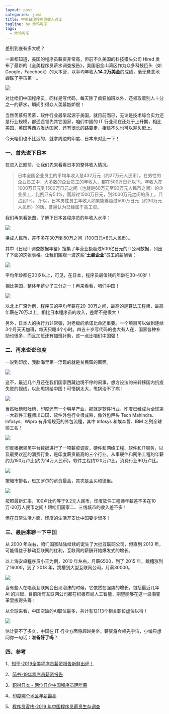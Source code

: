 ```yaml
---
layout: post
categories: java
title: 中美日印程序员收入对比
tagline: by 炸鸡可乐
tags: 
  - 炸鸡可乐
---
```


差别到底有多大呢？

<!--more-->

一直都知道，美国的程序员薪资非常高，但前不久美国的科技猎头公司 Hired 发布了最新的《全美程序员薪水调查报告》，美国旧金山湾区作为众多科技巨头（如Google，Facebook）的大本营，以平均年收入**14.2万美金**的成绩，毫无悬念地蝉联了宇宙第一。

![](http://www.justdojava.com/assets/images/2019/java/image_zjkl/project-life/01.jpg)

对比咱们中国程序员，同样是写代码，每天除了疯狂加班以外，还领取着别人十分之一的薪水，瞬间引得众人羡慕嫉妒恨！

当然羡慕归羡慕，软件行业最早起源于美国，就目前而已，无论是技术综合实力还是行业规模，都遥遥领先其它国家，咱们中国的 IT 行业现在还处于上升期，相比美国、英国等西方发达国家，还有很长的路要走，相信不久也可以迎头赶上。

今天咱们也不比远的，就拿周边的印度、日本来对比一下！

### 一、首先说下日本
在进入正题前，让我们先来看看日本的整体收入情况。

> 日本全国企业员工的平均年收入是432万元（约27万元人民币）。在男性的企业员工中，大多数的企业员工的年收入，都在500万日元以下。年收入在1000万日元到1500万日元之间（也就是60万元至90万元人民币之间）的企业员工，比例只有5.1%。而超过1500万日元，到2000万元之间的员工，只占到1%。
所以，日本男性员工年收入如果能够超过500万日元（约30万元人民币）的话，普遍认为已经属于高工资。

我们再来看张图，了解下日本各程序员的年收入水平：

![](http://www.justdojava.com/assets/images/2019/java/image_zjkl/project-life/02.jpg)

换成人民币，差不多在30万到50万之间（100日元=8元人民币）。

其中《日经IT调查数据年鉴》搜集了年营业额超过500亿日元的IT公司数据，列出了下面的这张表格。让我们围观一波这些“**土豪企业**”员工的薪酬表：

![](http://www.justdojava.com/assets/images/2019/java/image_zjkl/project-life/03.jpg)

平均年龄都在30岁以上，可见，在日本，程序员最值钱的年龄在30-40岁！

相比美国，整体年薪少了三分之一！再来看看，咱们中国！

![](http://www.justdojava.com/assets/images/2019/java/image_zjkl/project-life/04.jpg)

以北上广深为例，程序员的平均年薪在20-30万之间，最高的是算法工程师，最高年薪在70万以上，相比日本程序员的收入，差距不是很大！

另外，日本人的执行力非常强，对老板的承诺比命还重要。一个项目可以做到连续3个月天天加班，每天只睡4个小时。四五十岁写代码的也大有人在，国家各种补助也很多，而且加班还有加班补助，这一点比咱们中国强！

### 二、再来说说印度
一说到印度，我脑海里第一浮现的就是贫民窟的画面。

![](http://www.justdojava.com/assets/images/2019/java/image_zjkl/project-life/05.jpg)

这不，最近几个月还在我们国家西藏边境不停的闹事，想方设法的来转移国内抗疫失败的视线，以此甩锅给中国！可惜锅太大，甩锅治不了病！

![](http://www.justdojava.com/assets/images/2019/java/image_zjkl/project-life/06.jpg)

当然吐槽归吐槽，印度还有一个明星产业，那就是软件行业，印度已经成为全球第一大软件工程师出口国，软件外包行业很成熟，像外包巨头 Tech Mahindra、Infosys、Wipro 有非常规范的外包流程，其中 Infosys 和埃森哲、IBM 名列全球前三名！

![](http://www.justdojava.com/assets/images/2019/java/image_zjkl/project-life/07.jpg)

印度根据领英平台数据进行了一项薪资调查，硬件和网络工程、软件和IT服务，以及最受欢迎的消费行业，是印度薪资最高的三个行业。从事硬件和网络工程的年薪约为150万卢比(约为14万人民币)，软件工程约120万卢比，消费行业90万卢比。

![](http://www.justdojava.com/assets/images/2019/java/image_zjkl/project-life/08.jpg)

按城市排名，班加罗尔的薪资最高，其次是孟买和德里。

![](http://www.justdojava.com/assets/images/2019/java/image_zjkl/project-life/09.jpg)

按照最新汇率，100卢比约等于9.2元人民币，印度软件工程师年薪差不多在10万-20万人民币之间！跟咱们国家二、三线城市的收入差不多！

但在日常生活方面，印度的生活开支比中国要少很多！

### 三、最后来聊一下中国
从 2000 年左右，咱们国家陆陆续续的诞生了大批互联网公司，但直到 2013 年，可能得益于移动互联网的红利，互联网的薪酬开始爆发式的增长。

以上海安卓程序员小王为例，2010 年左右，月薪6500，到了 2015 年，跳槽涨到了16000，到了 2018 年，跳槽到大型互联网公司，月薪30000。

![](http://www.justdojava.com/assets/images/2019/java/image_zjkl/project-life/10.jpg)

当有些人在唱衰互联网会出现泡沫的时候，它依然在强势的增长。包括最近几年 AI 的兴起，目前所有互联网公司都在积极布局人工智能，期望能够在这一浪潮变革里拔得头筹！

从全球来看，中国空缺的AI职位最多，共计有12113个相关职位虚位以待！

![](http://www.justdojava.com/assets/images/2019/java/image_zjkl/project-life/11.jpg)

估计要不了多久，中国在 IT 行业方面将超越美帝，薪资将会领先宇宙，小编只想问你一句话：**准备好了吗**？


### 四、参考
1、[知乎-2019全美程序员薪资报告新鲜出炉！](https://zhuanlan.zhihu.com/p/35568418)

2、[简书-19年程序员薪资报告](https://www.jianshu.com/p/095476f12fc9)

3、[职得日本 - 两位日企中国程序员晒年薪](https://mp.weixin.qq.com/s?src=11&timestamp=1602397428&ver=2637&signature=Zmd5Vj4HIQpp0z5oMqGU0SrvgznMGpZt28fM87M93Fa8jbHZW6vrLqiavPaNWxroF1uQPHW2B04xLrm6Lg6*nJ-Ni0DpfH8EydBYn3HgOoLXtTFSdvfFBX8KE*6uSFpB&new=1)

4、[印度哪个地区年薪最高](http://icec-council.com/4g.php?m=show&cid=20&id=571)

5、[程序员客栈-2019 年中国程序员薪资生存调查](https://zhuanlan.zhihu.com/p/58982730)